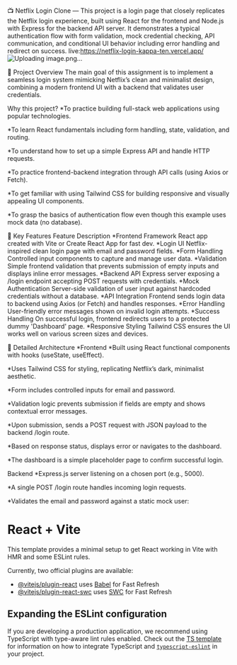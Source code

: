 📺 Netflix Login Clone — 
This project is a login page that closely replicates the Netflix login experience, built using React for the frontend and Node.js with Express for the backend API server. It demonstrates a typical authentication flow with form validation, mock credential checking, API communication, and conditional UI behavior including error handling and redirect on success.
live:https://netflix-login-kappa-ten.vercel.app/
![Uploading image.png…]()


📝 Project Overview
The main goal of this assignment is to implement a seamless login system mimicking Netflix’s clean and minimalist design, combining a modern frontend UI with a backend that validates user credentials.

Why this project?
*To practice building full-stack web applications using popular technologies.

*To learn React fundamentals including form handling, state, validation, and routing.

*To understand how to set up a simple Express API and handle HTTP requests.

*To practice frontend-backend integration through API calls (using Axios or Fetch).

*To get familiar with using Tailwind CSS for building responsive and visually appealing UI components.

*To grasp the basics of authentication flow even though this example uses mock data (no database).

🎯 Key Features
Feature	Description
*Frontend Framework	React app created with Vite or Create React App for fast dev.
*Login UI	Netflix-inspired clean login page with email and password fields.
*Form Handling	Controlled input components to capture and manage user data.
*Validation	Simple frontend validation that prevents submission of empty inputs and displays inline error messages.
*Backend API	Express server exposing a /login endpoint accepting POST requests with credentials.
*Mock Authentication	Server-side validation of user input against hardcoded credentials without a database.
*API Integration	Frontend sends login data to backend using Axios (or Fetch) and handles responses.
*Error Handling	User-friendly error messages shown on invalid login attempts.
*Success Handling	On successful login, frontend redirects users to a protected dummy 'Dashboard' page.
*Responsive Styling	Tailwind CSS ensures the UI works well on various screen sizes and devices.

🧩 Detailed Architecture
*Frontend
*Built using React functional components with hooks (useState, useEffect).

*Uses Tailwind CSS for styling, replicating Netflix’s dark, minimalist aesthetic.

*Form includes controlled inputs for email and password.

*Validation logic prevents submission if fields are empty and shows contextual error messages.

*Upon submission, sends a POST request with JSON payload to the backend /login route.

*Based on response status, displays error or navigates to the dashboard.

*The dashboard is a simple placeholder page to confirm successful login.

Backend
*Express.js server listening on a chosen port (e.g., 5000).

*A single POST /login route handles incoming login requests.

*Validates the email and password against a static mock user:





# React + Vite

This template provides a minimal setup to get React working in Vite with HMR and some ESLint rules.

Currently, two official plugins are available:

- [@vitejs/plugin-react](https://github.com/vitejs/vite-plugin-react/blob/main/packages/plugin-react) uses [Babel](https://babeljs.io/) for Fast Refresh
- [@vitejs/plugin-react-swc](https://github.com/vitejs/vite-plugin-react/blob/main/packages/plugin-react-swc) uses [SWC](https://swc.rs/) for Fast Refresh

## Expanding the ESLint configuration

If you are developing a production application, we recommend using TypeScript with type-aware lint rules enabled. Check out the [TS template](https://github.com/vitejs/vite/tree/main/packages/create-vite/template-react-ts) for information on how to integrate TypeScript and [`typescript-eslint`](https://typescript-eslint.io) in your project.
